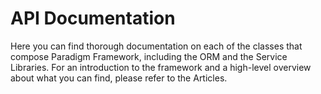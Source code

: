 # API Documentation
Here you can find thorough documentation on each of the classes that compose Paradigm Framework, including the ORM and the Service Libraries. For an introduction to the framework and a high-level overview about what you can find, please refer to the Articles.